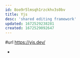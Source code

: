 ```yaml
---
id: 8oo9r5lmsqh1rzckhv3s0bv
title: Yjs
desc: 'shared editing framework'
updated: 1672529238281
created: 1672529092647
---
```


#url https://yjs.dev/

- 